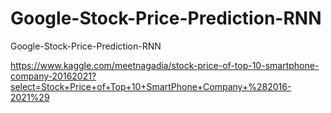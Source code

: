 # Google-Stock-Price-Prediction-RNN
Google-Stock-Price-Prediction-RNN

https://www.kaggle.com/meetnagadia/stock-price-of-top-10-smartphone-company-20162021?select=Stock+Price+of+Top+10+SmartPhone+Company+%282016-2021%29
